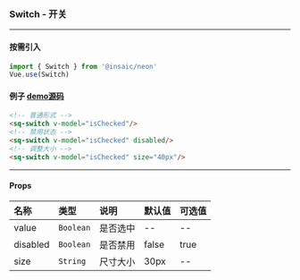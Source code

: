 ### Switch - 开关

---
#### 按需引入

```js
import { Switch } from '@insaic/neon'
Vue.use(Switch)
```

#### 例子 [demo源码](https://github.com/insaic/neon/blob/dev/examples/routers/switch.vue)
```html
<!-- 普通形式 -->
<sq-switch v-model="isChecked"/>
<!-- 禁用状态 -->
<sq-switch v-model="isChecked" disabled/>
<!-- 调整大小 -->
<sq-switch v-model="isChecked" size="40px"/>
```
---
#### Props
 名称      | 类型        | 说明     | 默认值  | 可选值      
:--------  |:-----------|:---------|:-------|:------
 value     | `Boolean`  | 是否选中  | --    | --             
 disabled  | `Boolean`  | 是否禁用  | false | true
 size      | `String`   | 尺寸大小  | 30px  | --